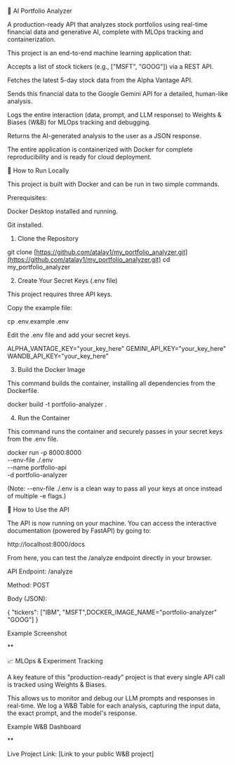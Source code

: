 🤖 AI Portfolio Analyzer

A production-ready API that analyzes stock portfolios using real-time financial data and generative AI, complete with MLOps tracking and containerization.

This project is an end-to-end machine learning application that:

Accepts a list of stock tickers (e.g., ["MSFT", "GOOG"]) via a REST API.

Fetches the latest 5-day stock data from the Alpha Vantage API.

Sends this financial data to the Google Gemini API for a detailed, human-like analysis.

Logs the entire interaction (data, prompt, and LLM response) to Weights & Biases (W&B) for MLOps tracking and debugging.

Returns the AI-generated analysis to the user as a JSON response.

The entire application is containerized with Docker for complete reproducibility and is ready for cloud deployment.

🚀 How to Run Locally

This project is built with Docker and can be run in two simple commands.

Prerequisites:

Docker Desktop installed and running.

Git installed.

1. Clone the Repository

git clone [https://github.com/atalay1/my_portfolio_analyzer.git](https://github.com/atalay1/my_portfolio_analyzer.git)
cd my_portfolio_analyzer


2. Create Your Secret Keys (.env file)

This project requires three API keys.

Copy the example file:

cp .env.example .env


Edit the .env file and add your secret keys.

ALPHA_VANTAGE_KEY="your_key_here"
GEMINI_API_KEY="your_key_here"
WANDB_API_KEY="your_key_here"


3. Build the Docker Image

This command builds the container, installing all dependencies from the Dockerfile.

docker build -t portfolio-analyzer .


4. Run the Container

This command runs the container and securely passes in your secret keys from the .env file.

docker run -p 8000:8000 \
  --env-file ./.env \
  --name portfolio-api \
  -d portfolio-analyzer


(Note: --env-file ./.env is a clean way to pass all your keys at once instead of multiple -e flags.)

🔬 How to Use the API

The API is now running on your machine. You can access the interactive documentation (powered by FastAPI) by going to:

http://localhost:8000/docs

From here, you can test the /analyze endpoint directly in your browser.

API Endpoint: /analyze

Method: POST

Body (JSON):

{
  "tickers": ["IBM", "MSFT",DOCKER_IMAGE_NAME="portfolio-analyzer" "GOOG"]
}


Example Screenshot

**

📈 MLOps & Experiment Tracking

A key feature of this "production-ready" project is that every single API call is tracked using Weights & Biases.

This allows us to monitor and debug our LLM prompts and responses in real-time. We log a W&B Table for each analysis, capturing the input data, the exact prompt, and the model's response.

Example W&B Dashboard

**

Live Project Link: [Link to your public W&B project]